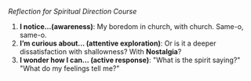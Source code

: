 *Reflection for Spiritual Direction Course*

1. **I notice…(awareness)**: My boredom in church, with church. Same-o, same-o.
2. **I’m curious about… (attentive exploration)**: Or is it a deeper dissatisfaction with shallowness? With **Nostalgia**?
3. **I wonder how I can… (active response)**: "What is the spirit saying?" "What do my feelings tell me?"
